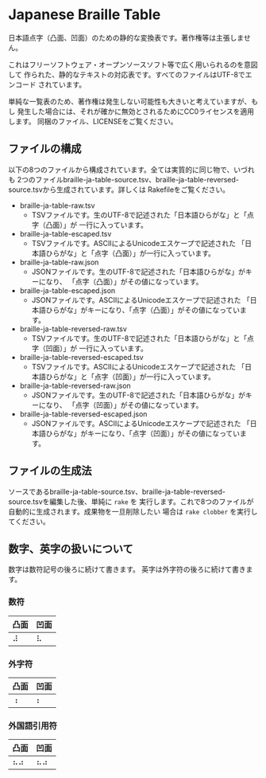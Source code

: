Japanese Braille Table
======================

日本語点字（凸面、凹面）のための静的な変換表です。著作権等は主張しません。

これはフリーソフトウェア・オープンソースソフト等で広く用いられるのを意図して
作られた、静的なテキストの対応表です。すべてのファイルはUTF-8でエンコード
されています。

単純な一覧表のため、著作権は発生しない可能性も大きいと考えていますが、もし
発生した場合には、それが確かに無効とされるためにCC0ライセンスを適用します。
同梱のファイル、LICENSEをご覧ください。

## ファイルの構成

以下の8つのファイルから構成されています。全ては実質的に同じ物で、いづれも
2つのファイルbraille-ja-table-source.tsv、braille-ja-table-reversed-source.tsvから生成されています。詳しくは
Rakefileをご覧ください。

* braille-ja-table-raw.tsv
    * TSVファイルです。生のUTF-8で記述された「日本語ひらがな」と「点字（凸面）」が
	一行に入っています。
* braille-ja-table-escaped.tsv
    * TSVファイルです。ASCIIによるUnicodeエスケープで記述された
	「日本語ひらがな」と「点字（凸面）」が一行に入っています。
* braille-ja-table-raw.json
    * JSONファイルです。生のUTF-8で記述された「日本語ひらがな」がキーになり、
	「点字（凸面）」がその値になっています。
* braille-ja-table-escaped.json
    * JSONファイルです。ASCIIによるUnicodeエスケープで記述された
	「日本語ひらがな」がキーになり、「点字（凸面）」がその値になっています。
* braille-ja-table-reversed-raw.tsv
    * TSVファイルです。生のUTF-8で記述された「日本語ひらがな」と「点字（凹面）」が
	一行に入っています。
* braille-ja-table-reversed-escaped.tsv
    * TSVファイルです。ASCIIによるUnicodeエスケープで記述された
	「日本語ひらがな」と「点字（凹面）」が一行に入っています。
* braille-ja-table-reversed-raw.json
    * JSONファイルです。生のUTF-8で記述された「日本語ひらがな」がキーになり、
	「点字（凹面）」がその値になっています。
* braille-ja-table-reversed-escaped.json
    * JSONファイルです。ASCIIによるUnicodeエスケープで記述された
	「日本語ひらがな」がキーになり、「点字（凹面）」がその値になっています。

## ファイルの生成法

ソースであるbraille-ja-table-source.tsv、braille-ja-table-reversed-source.tsvを編集した後、単純に `rake` を
実行します。これで8つのファイルが自動的に生成されます。成果物を一旦削除したい
場合は `rake clobber` を実行してください。

## 数字、英字の扱いについて
数字は数符記号の後ろに続けて書きます。
英字は外字符の後ろに続けて書きます。

### 数符

|凸面|凹面|
|---|---|
|⠼|⠧|

### 外字符

|凸面|凹面|
|---|---|
|⠰|⠆|

### 外国語引用符

|凸面|凹面|
|---|---|
|⠦⠴|⠦⠴|